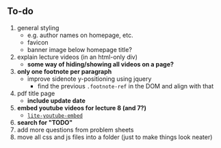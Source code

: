 ## To-do

1. general styling
    + e.g. author names on homepage, etc.
    + favicon
    + banner image below homepage title?
1. explain lecture videos (in an html-only div)
    + **some way of hiding/showing all videos on a page?**
1. **only one footnote per paragraph**
    + improve sidenote y-positioning using jquery
        - find the previous `.footnote-ref` in the DOM and align with that
1. pdf title page
    + **include update date**
1. **embed youtube videos for lecture 8 (and 7?)**
    + [`lite-youtube-embed`](https://github.com/paulirish/lite-youtube-embed)
1. **search for "TODO"**
1. add more questions from problem sheets
1. move all css and js files into a folder (just to make things look neater)

